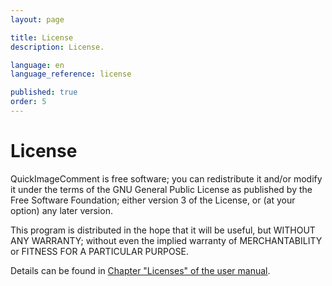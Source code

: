 ```yaml
---
layout: page

title: License
description: License.

language: en
language_reference: license

published: true
order: 5
---
```


# License

QuickImageComment is free software; you can redistribute it and/or modify it under the terms of the GNU General Public License as published by the Free Software Foundation; either version 3 of the License, or (at your option) any later version.

This program is distributed in the hope that it will be useful, but WITHOUT ANY WARRANTY; without even the implied warranty of MERCHANTABILITY or FITNESS FOR A PARTICULAR PURPOSE.

Details can be found in [Chapter "Licenses" of the user manual](Usermanual.html#_Licenses).